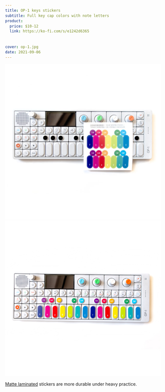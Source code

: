 ```yaml
---
title: OP-1 keys stickers
subtitle: Full key cap colors with note letters
product:
  price: $10-12
  link: https://ko-fi.com/s/e1242d6365


cover: op-1.jpg
date: 2021-09-06
---
```


<img src="./op-12.jpg">

<img src="./op-1.jpg">

[Matte laminated](./matte/index.md) stickers are more durable under heavy practice.